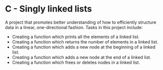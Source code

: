 # C - Singly linked lists
A project that promotes better understanding of how to efficiently structure data in a linear, one-directional fashion. Tasks in this project include:
* Creating a function which prints all the elements of a linked list.
* Creating a function which returns the number of elements in a linked list.
* Creating a function which adds a new node at the beginning of a linked list.
* Creating a function which adds a new node at the end of a linked list.
* Creating a function which frees or deletes nodes in a linked list.

